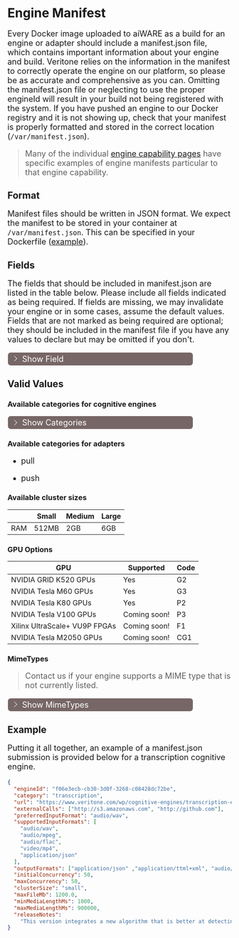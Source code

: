 <style>
     p, ul, ol, li { font-size: 18px !important; }
</style>

# Engine Manifest

Every Docker image uploaded to aiWARE as a build for an engine or adapter should include a manifest.json file, which contains important information about your engine and build.
Veritone relies on the information in the manifest to correctly operate the engine on our platform, so please be as accurate and comprehensive as you can.
Omitting the manifest.json file or neglecting to use the proper engineId will result in your build not being registered with the system.
If you have pushed an engine to our Docker registry and it is not showing up, check that your manifest is properly formatted and stored in the correct location (`/var/manifest.json`).

> Many of the individual [engine capability pages](/developer/engines/cognitive/?id=capabilities) have specific examples of engine manifests particular to that engine capability.

## Format

Manifest files should be written in JSON format.
We expect the manifest to be stored in your container at `/var/manifest.json`.
This can be specified in your Dockerfile ([example](https://github.com/veritone/vda-sample-engine-py/blob/master/Dockerfile#L6)).

## Fields

The fields that should be included in manifest.json are listed in the table below.
Please include all fields indicated as being required.
If fields are missing, we may invalidate your engine or in some cases, assume the default values.
Fields that are not marked as being required are optional; they should be included in the manifest file if you have any values to declare but may be omitted if you don't.

<!--TODO: Need to do an audit of this table to make sure it is up-to-date-->

<div class="collapse-accordion"><ul><li>
                <input type="checkbox" id="list-item-0">
                <label for="list-item-0"><span class="expandText">Show Field</span><span class="collapseText">Close Fields.</span></label>
                <ul>
                    <li class="inner-content">

| Field   | Format | Required for Cognitive Engines | Required for Adapters | Description  | Example |
| ------- | ------ | -------------------------------| --------------------- | ------------ | ------- |
| engineId              | string           | Yes      | Yes | The ID of your engine. You can find your engine ID at the top of the Engines section pages in the Developer Portal.  | "engineId": "f06e3ecb-cb30-3d0f-3268-c08428dc72be"   |
| category              | string           | Yes      | Yes | The category of the engine that you are providing. The available options for cognitive engines are listed [below](engines/manifest?id=available-categories-for-cognitive-engines). For adapters, the options are "pull" or "push".  | "category": "transcription" OR "category": "pull" |
| preferredInputFormat  | string           | Yes      | Yes | The MIME type of the input media format that is preferred by your engine. Choose one format only. The options that Veritone currently support are listed [below](engines/manifest?id=mimetypes).                         | "preferredInputFormat": "audio/wav" |
| outputFormats         | array of strings | Yes      | Yes | List of the MIME types of the media formats that your engine will output. The options that Veritone currently supports are listed [below](engines/manifest?id=mimetypes). | "outputFormats": ["application/ttml+xml", "audio/wav"] |
| clusterSize           | string           | Yes      | Yes | The cluster size on which your engine should run: small, medium, large, which are defined [below](engines/manifest?id=available-cluster-sizes).  | "clusterSize": "small" |
| supportedInputFormats | array of strings | Yes      | Yes | List of the MIME types of the input media formats that your engine can support. Include your preferred Input format here as well. The options that Veritone currently support are listed [below](engines/manifest?id=mimetypes).| "supportedInputFormats": ["audio/wav", "audio/mpeg", "audio/flac", "video/mp4", "application/json"] |
| initialConcurrency    | integer          | No       | No | The initial number of instances of your engine that can run at the same time. If omitted, we will use a value of 50. | "initialConcurrency": 50 |
| maxConcurrency        | integer          | No       | No | The maximum number of instances of your engine that can run at the same time. If omitted, we will use a value of 50. | "maxConcurrency": 50  |
| url                   | string           | No       | No |The URL of the website where the user can get more information about your engine. | "url": "[https://www.veritone.com/wp/cognitive-engines/transcription-engine/](https://www.veritone.com/wp/cognitive-engines/transcription-engine/)" |
| externalCalls         | array of strings | No       | No | The domains of any external calls that are required by your code. This should include all calls that require internet access. | "externalCalls": ["[http://s3.amazonaws.com](http://s3.amazonaws.com)", "[http://github.com](http://github.com)"] |
| libraries             | string           | No       | No | List any dependent libraries required by your engine.            | "libraries": ["tensorflow", "apache mahout"] |
| maxFileMb             | float            | No       | No | The maximum file size that your engine can process, in megabytes. Omit this field if you engine can process any size of file. | "maxFileMb": 1200.0  |
| minMediaLengthMs      | integer          | No       | No | The minimum duration of the media file that your engine requires for processing, expressed in milliseconds. Omit this field if your engine can process any length of media. | "minMediaLengthMs": 1000  |
| maxMediaLengthMs      | integer          | No       | No | The maximum duration of the media file that your engine can process, expressed in milliseconds. Omit this field if your engine can process any length of media.  | "maxMediaLengthMs": 900000 |
| trainableViaApi       | boolean          | No       | No | Describes whether an API is available for training | "trainableViaApi": true |
| supportedLanguages    | string           | No       | No | Languagues supported in ISO 639-1 Codes,  | "supportedLanguages": [ "en" , "ko" ]  |
| gpuSupported          | string           | No       | No | List of supported GPU engines See the Supported GPU section [below](engines/manifest?id=gpu). Examples include: "G2", "G3", "P2"  | "gpuSupported" : "P2"  |
| minMemoryRequired     | number           | No       | No | Minimum amount of RAM needed to run in MB.   | "minMemoryRequired": 1024     |
| engineMode | string | No | No | The mode for executing your engine. Allowed values are "legacy", "batch", "chunk", "stream". If omitted, we will use "legacy".| "engineMode": "legacy" |
| inputEncoding | string | No | No | The input encoding required for your engine. Please use the labels available from running `ffmpeg -encoders`. | "inputEncoding": "pcm_s16be" |
| supportedSourceTypes | array of integers           | No       | No | The sourceType that an adapter is tied to. Omit if none applies.  | "supportedSourceTypes": \[5]  |
| sourceId          | integer           | No       | No | The source that an adapter is tied to. Omit if none applies.  | "source": 210  |
| schemaId            | integer           | No       | No | The schemaId that the engine supports. This is required for ingesting or processing structured data.  | "schemaId": 231  |
| schedule | string | No | No | Indicate whether your adapter has any restrictions for supporting schedules. Allowed values are "any", "recurring", "continuous", "immediate", "on demand". If omitted, we will use "any".| "schedule": "any" |
| oauth | string | No | No | Indicate the version of OAuth that your adapter supports. Omit if your adapter doesn't support OAuth.| "oauth": "2.0"|
| serverCountry | string | No | No | Indicate the ISO codes of the country where the server is located if the engine makes external calls. | "serverCountry": "US"|
| releaseNotes          | string           | No       | No | Tell users what has changed in this version of your code base. Enter unformatted, plain text in this field only.  | "releaseNotes": "This version integrates a new algorithm that is better at detecting accented speech, specifically targeting Southern US accents. In addition to the improved accuracy, the algorithm runs 20% faster now. The version also fixes some minor bugs with dictionary files and permissions." |

</li>                  
</ul>
</li>          
</ul>
</div>


## Valid Values

### Available categories for cognitive engines

<!--TODO: These should map to either engine category IDs (preferably) or validation contract keys-->
<div class="collapse-accordion"><ul><li>
                <input type="checkbox" id="list-item-1">
                <label for="list-item-1"><span class="expandText">Show Categories</span><span class="collapseText">Close Categories.</span></label>
                <ul>
                    <li class="inner-content">

* transcode

<hr>

* transcription

<hr>

* sentiment

<hr>

* fingerprint

<hr>

* facial detection

<hr>

* face verification

<hr>

* object detection

<hr>

* translate

<hr>

* geolocation

<hr>

* conductor

<hr>

* station playout

<hr>

* text recognition

<hr>

* speaker verification

<hr>

* facial features

<hr>

* logo recognition

<hr>

* thumbnail

<hr>

* correlation

<hr>

* reduction

<hr>

</li>                  
</ul>
</li>          
</ul>
</div>

### Available categories for adapters

* pull

* push

### Available cluster sizes

<!--TODO: This table should be flipped around and maybe more details provided (if we have them)-->

|     | Small | Medium | Large |
| --- | ----- | ------ | ----- |
| RAM | 512MB | 2GB    | 6GB   |

### GPU Options

| GPU                           | Supported    | Code |
| ----------------------------- | ------------ | ---- |
| NVIDIA GRID K520 GPUs         | Yes          | G2   |
| NVIDIA Tesla M60 GPUs         | Yes          | G3   |
| NVIDIA Tesla K80 GPUs         | Yes          | P2   |
| NVIDIA Tesla V100 GPUs        | Coming soon! | P3   |
| Xilinx UltraScale+ VU9P FPGAs | Coming soon! | F1   |
| NVIDIA Tesla M2050 GPUs       | Coming soon! | CG1  |

### MimeTypes

> Contact us if your engine supports a MIME type that is not currently listed.

<!--TODO: Pull from environment config instead of hardcoding-->
<!--TODO: Consider supportedInputFormat = vtn-standard-->
<!--TODO: There's potentially some importance around `text/plain` vs `text/plan;charset=utf-8`-->

<div class="collapse-accordion"><ul><li>
                <input type="checkbox" id="list-item-2">
                <label for="list-item-2"><span class="expandText">Show MimeTypes</span><span class="collapseText">Close MimeTypes.</span></label>
                <ul>
                    <li class="inner-content">

* application/json

<hr>

* application/vtn-engineout+json

<hr>

* application/pdf

<hr>

* application/smil+xml

<hr>

* application/ttml+xml

<hr>

* application/x-flv

<hr>

* application/xmlaudio/aac

<hr>

* audio/flac

<hr>

* audio/midi

<hr>

* audio/mp4

<hr>

* audio/mpeg

<hr>

* audio/wav

<hr>

* audio/webmimage/gif

<hr>

* image/jpeg

<hr>

* image/tifftext/csv

<hr>

* text/html

<hr>

* text/plainvideo/3gpp

<hr>

* video/mp4

<hr>

* video/mpeg

<hr>

* video/ogg

<hr>

* video/quicktime

<hr>

* video/webm

<hr>

* video/x-m4v

<hr>

* video/x-ms-wmv

<hr>

* video/x-msvideo

<hr>

</li>                  
</ul>
</li>          
</ul>
</div>


## Example

Putting it all together, an example of a manifest.json submission is provided below for a transcription cognitive engine.

```json
{
  "engineId": "f06e3ecb-cb30-3d0f-3268-c08428dc72be",
  "category": "transcription",
  "url": "https://www.veritone.com/wp/cognitive-engines/transcription-engine/",
  "externalCalls": ["http://s3.amazonaws.com", "http://github.com"],
  "preferredInputFormat": "audio/wav",
  "supportedInputFormats": [
    "audio/wav",
    "audio/mpeg",
    "audio/flac",
    "video/mp4",
    "application/json"
  ],
  "outputFormats": ["application/json" ,"application/ttml+xml", "audio/wav"],
  "initialConcurrency": 50,
  "maxConcurrency": 50,
  "clusterSize": "small",
  "maxFileMb": 1200.0,
  "minMediaLengthMs": 1000,
  "maxMediaLengthMs": 900000,
  "releaseNotes":
    "This version integrates a new algorithm that is better at detecting accented speech, specifically targeting Southern US accents. In addition to the improved accuracy, the algorithm runs 20% faster now. The version also fixes some minor bugs with dictionary files and permissions."
}
```

<style>
label {
        color: #fff;
    }
    
    .markdown-section code {
        border-radius: 2px;
        color: #322;
        font-size: .8rem;
        margin: 0 2px;
        padding: 3px 5px;
        white-space: pre-wrap;
    }
    
    .collapse-accordion { width:83%; }

    .collapse-accordion ul {
        list-style: none;
        margin: 0;
        padding: 0;
    }

    .collapse-accordion label {
        display: block;
        cursor: pointer;
        padding: 4px 32px;
        border: 1px solid #fff;
        border-radius: 7px;
        border-bottom: none;
        background-color: #766;
        position: relative;
    }

    .collapse-accordion label:hover {
        background: #999;
    }

    .collapse-accordion label:after {
        content: "";
        position: absolute;
        width: 8px;
        height: 8px;
        text-indent: -9999px;
        border-top: 1px solid #f2f2f2;
        border-left: 1px solid #f2f2f2;
        -webkit-transition: all .3s ease-in-out;
        transition: all .3s ease-in-out;
        text-decoration: none;
        color: transparent;
        -webkit-user-select: none;
        -moz-user-select: none;
        -ms-user-select: none;
        user-select: none;
        transform: rotate(135deg);
        left: 10px;
        top: 50%;
        margin-top: -5px;
    }

    .collapse-accordion input[type="checkbox"]:checked+label:after {
        transform: rotate(-135deg);
        top: 20px;
    }

    .collapse-accordion input[type="radio"]:checked+label:after {
        transform: rotate(-135deg);
        top: 20px;
    }

    .collapse-accordion label.last {
        border-bottom: 1px solid #fff;
    }

    .collapse-accordion ul ul li {
        padding: 10px;
    }

    .collapse-accordion input[type="checkBox"] {
        position: absolute;
        left: -9999px;
    }
    
    .collapse-accordion input[type="radio"] {
        position: absolute;
        left: -9999px;
    }

    .collapse-accordion input[type="checkBox"]~ul {
        height: 0;
        transform: scaleY(0);
      transition: transform .2s ease-out;
    }
    
    .collapse-accordion input[type="radio"]~ul {
        height: 0;
        transform: scaleY(0);
        transition: transform .5s ease-out;
    }

    .collapse-accordion input[type="checkBox"]:checked~ul {
        height: 100%;
        transform-origin: top;
        transition: transform .5s ease-out;
        transform: scaleY(1);
    }

   .collapse-accordion input[type="radio"]:checked~ul {
        height: 100%;
        transform-origin: top;
        transition: transform .2s ease-out;
        transform: scaleY(1);
    }

    .collapse-accordion input[type="checkBox"]:checked+label {
        background:#bda0a0;
        border-bottom: 1px solid #fff;
    }

    .collapse-accordion input[type="radio"]:checked+label {
        background: red;
        border-bottom: 1px solid #fff;
    }

    .collapse-accordion input[type="checkbox"]:checked+label .collapseText {
        display: block;
    }

   .collapse-accordion input[type="radio"]:checked+label .collapseText {
        display: block;
    }

    .collapse-accordion input[type="checkbox"]:checked+label .expandText {
        display: none;
    }

.collapse-accordion input[type="radio"]:checked+label .expandText {
        display: none;
    }

    .collapseText {
        display: none;
    }

.info {
  margin-top: 50px;
color: #000;
  font-size: 24px;
}
.info span {
  color: red;
}

</style>
